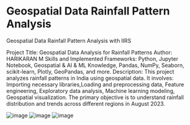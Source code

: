 # Geospatial Data Rainfall Pattern Analysis
Geospatial Data Rainfall Pattern Analysis with IIRS

Project Title: Geospatial Data Analysis for Rainfall Patterns
Author: HARIKARAN M
Skills and Implemented Frameworks: Python, Jupyter Notebook, Geospatial & AI & ML Knowledge, Pandas, NumPy, Seaborn, scikit-learn, Plotly, GeoPandas, and more.
Description: This project analyzes rainfall patterns in India using geospatial data. It involves: Importing necessary libraries,Loading and preprocessing data, Feature engineering, Exploratory data analysis, Machine learning modeling, Geospatial visualization. The primary objective is to understand rainfall distribution and trends across different regions in August 2023.

![image](https://github.com/user-attachments/assets/1ff41dfe-c5e2-4d30-bd8e-cc0ea8bb111c)  ![image](https://github.com/user-attachments/assets/48be960e-7489-4c9f-bfd5-44e4122bf5bb) ![image](https://github.com/user-attachments/assets/0e00b131-8770-4d5b-bf7d-e64cad9a3dcb)


